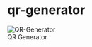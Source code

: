 # qr-generator
![QR-Generator](https://github.com/Accoustium/qr-generator/workflows/Python%20package/badge.svg?branch=main)<br>
QR Generator
